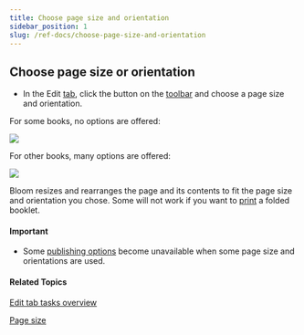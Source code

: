 ```yaml
---
title: Choose page size and orientation
sidebar_position: 1
slug: /ref-docs/choose-page-size-and-orientation
---
```


## Choose page size or orientation

-   In the Edit [tab](../../User_Interface/Tabs/Tabs_overview.md), click the button on the [toolbar](../../User_Interface/Toolbar/Edit_tab_toolbar.md) and choose a page size and orientation.
    

 

For some books, no options are offered:

![](/ref-docs-assets/images/Tasks/Edit_tasks/OrientationNoOptions.png)

For other books, many options are offered:

![](/ref-docs-assets/images/Tasks/Edit_tasks/OrientationPageSize5.4.png)

Bloom resizes and rearranges the page and its contents to fit the page size and orientation you chose. Some will not work if you want to [print](../Publish_tasks/Print.md) a folded booklet.

#### Important

-   Some [publishing options](../Publish_tasks/Publish_tasks_overview.md) become unavailable when some page size and orientations are used.
    

#### Related Topics

[Edit tab tasks overview](Edit_tasks_overview.md)

[Page size](../../Concepts/Page_Size.md)